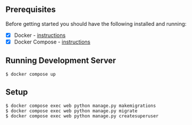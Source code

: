 ## Prerequisites
Before getting started you should have the following installed and running:
- [X] Docker - [instructions](https://docs.docker.com/engine/install/)
- [X] Docker Compose - [instructions](https://docs.docker.com/compose/install/)

## Running Development Server
```
$ docker compose up
```

## Setup
```
$ docker compose exec web python manage.py makemigrations
$ docker compose exec web python manage.py migrate
$ docker compose exec web python manage.py createsuperuser
```